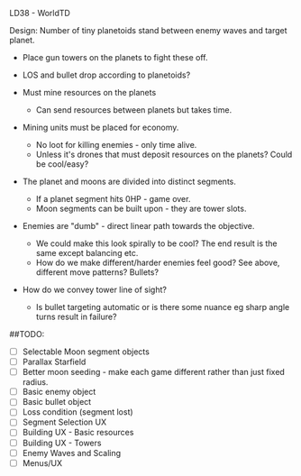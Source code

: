 LD38 - WorldTD


Design:
  Number of tiny planetoids stand between enemy waves and target planet.

  * Place gun towers on the planets to fight these off.
  * LOS and bullet drop according to planetoids?
  * Must mine resources on the planets
    * Can send resources between planets but takes time.
  * Mining units must be placed for economy.
    * No loot for killing enemies - only time alive.
    * Unless it's drones that must deposit resources on the planets? Could be cool/easy?
  * The planet and moons are divided into distinct segments.
    * If a planet segment hits 0HP - game over.
    * Moon segments can be built upon - they are tower slots.

  * Enemies are "dumb" - direct linear path towards the objective.
    * We could make this look spirally to be cool? The end result is the same except balancing etc.
    * How do we make different/harder enemies feel good? See above, different move patterns? Bullets?

  * How do we convey tower line of sight?
    * Is bullet targeting automatic or is there some nuance eg sharp angle turns result in failure?

##TODO:

  * [ ] Selectable Moon segment objects
  * [ ] Parallax Starfield
  * [ ] Better moon seeding - make each game different rather than just fixed radius.
  * [ ] Basic enemy object
  * [ ] Basic bullet object
  * [ ] Loss condition (segment lost)
  * [ ] Segment Selection UX
  * [ ] Building UX - Basic resources
  * [ ] Building UX - Towers
  * [ ] Enemy Waves and Scaling
  * [ ] Menus/UX
